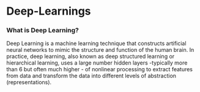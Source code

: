 # Deep-Learnings


### What is Deep Learning?

Deep Learning is a machine learning technique that constructs artificial neural networks to mimic the structure and function of the human brain. In practice, deep learning, also known as deep structured learning or hierarchical learning, uses a large number hidden layers -typically more than 6 but often much higher - of nonlinear processing to extract features from data and transform the data into different levels of abstraction (representations). 



